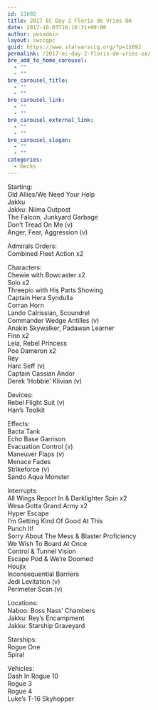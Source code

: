 ```yaml
---
id: 11692
title: 2017 EC Day 2 Floris de Vries OA
date: 2017-10-03T16:16:31+00:00
author: pwsadmin
layout: swccgpc
guid: https://www.starwarsccg.org/?p=11692
permalink: /2017-ec-day-2-floris-de-vries-oa/
bre_add_to_home_carousel:
  - ""
  - ""
bre_carousel_title:
  - ""
  - ""
bre_carousel_link:
  - ""
  - ""
bre_carousel_external_link:
  - ""
  - ""
bre_carousel_slogan:
  - ""
  - ""
categories:
  - Decks
---
```

Starting:  
Old Allies/We Need Your Help  
Jakku  
Jakku: Niima Outpost  
The Falcon, Junkyard Garbage  
Don’t Tread On Me (v)  
Anger, Fear, Aggression (v)

Admirals Orders:  
Combined Fleet Action x2

Characters:  
Chewie with Bowcaster x2  
Solo x2  
Threepio with His Parts Showing  
Captain Hera Syndulla  
Corran Horn  
Lando Calrissian, Scoundrel  
Commander Wedge Antilles (v)  
Anakin Skywalker, Padawan Learner  
Finn x2  
Leia, Rebel Princess  
Poe Dameron x2  
Rey  
Harc Seff (v)  
Captain Cassian Andor  
Derek ‘Hobbie’ Klivian (v)

Devices:  
Rebel Flight Suit (v)  
Han’s Toolkit

Effects:  
Bacta Tank  
Echo Base Garrison  
Evacuation Control (v)  
Maneuver Flaps (v)  
Menace Fades  
Strikeforce (v)  
Sando Aqua Monster

Interrupts:  
All Wings Report In & Darklighter Spin x2  
Wesa Gotta Grand Army x2  
Hyper Escape  
I’m Getting Kind Of Good At This  
Punch It!  
Sorry About The Mess & Blaster Proficiency  
We Wish To Board At Once  
Control & Tunnel Vision  
Escape Pod & We’re Doomed  
Houjix  
Inconsequential Barriers  
Jedi Levitation (v)  
Perimeter Scan (v)

Locations:  
Naboo: Boss Nass’ Chambers  
Jakku: Rey’s Encampment  
Jakku: Starship Graveyard

Starships:  
Rogue One  
Spiral

Vehicles:  
Dash In Rogue 10  
Rogue 3  
Rogue 4  
Luke’s T-16 Skyhopper